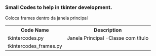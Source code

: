 <h3> Small Codes to help in tkinter development.</h3>

<table style = "width:100%">
<tr>
<th>Code Name</th>
<th> Description</th>
</tr>
<tr>
<td>
tkintercodes.py
</td><td>Janela Principal -Classe com título </td></tr>
<tr><td>tkintercodes_frames.py</td>Coloca frames dentro da janela principal<td></td></tr>
